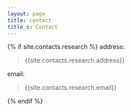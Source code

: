 ```yaml
---
layout: page
title: contact
title_s: Contact
---
```


{% if site.contacts.research %}
address:

>{{site.contacts.research.address}}

email:
>{{site.contacts.research.email}}

{% endif %}
